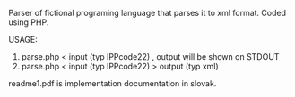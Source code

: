 Parser of fictional programing language that parses it to xml format.
Coded using PHP.


USAGE:

1. parse.php <  input (typ IPPcode22) , output will be shown on STDOUT
2. parse.php <  input (typ IPPcode22)  > output (typ xml)

readme1.pdf is implementation documentation in slovak.
